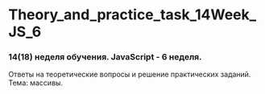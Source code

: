 # Theory_and_practice_task_14Week_JS_6
### 14(18) неделя обучения. JavaScript - 6 неделя.

Ответы на теоретические вопросы и решение практических заданий.
Тема: массивы.
